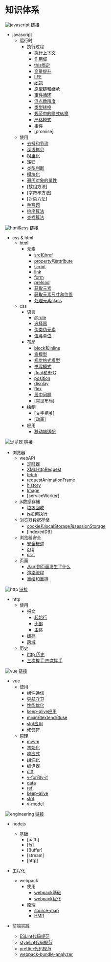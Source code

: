 # 知识体系

![javascript](./img/javascript.svg)
[链接](https://www.processon.com/mindmap/60e66dc01efad457654f9198)

- javascript
    * 运行时
        + 执行过程
            * [执行上下文](./js/execution_context.md)
            * [作用域](./js/scope.md)
            * [this绑定](./js/this.md)
            * [变量提升](./js/hoisting.md)
            * [IIFE](./js/IIFE.md)
            * [闭包](./js/closure.md)
            * [原型链和继承](./js/prototype.md)
            * [事件循环](./js/event_loop.md)
            * [浮点数精度](./js/float.md)
            * [类型转换](./js/conversion.md)
            * [规范中的隐式转换](./js/conversion_specification.md)
            * [严格模式](./js/strict_mode.md)
            * [事件](./js/event.md)
            * [promise]
    * 使用
        + [去抖和节流](./js/debounce_throttle.md)
        + [深浅拷贝](./js/clone.md)
        + [柯里化](./js/curry.md)
        + [递归](./js/recursion.md)
        + [类型判断](./js/type_check.md)
        + [模块化](./js/module.md)
        + [遍历对象的属性](./js/get_object_key.md)
        + [数组方法]
        + [字符串方法]
        + [对象方法]
        + [手写题](./js/achieve_byself.md)
        + [排序算法](./js/sort.md)
        + [查找算法](./js/search.md)

![html&css](./img/html&css.svg)
[链接](https://www.processon.com/mindmap/610e0572f346fb2a2e982bcc)

- css & html
    * html
        + 元素
            * [src和href](./html_css/src_href.md)
            * [property和attribute](./html_css/property_attribute.md)
            * [script](./html_css/html_script.md)
            * [link](./html_css/html_link.md)
            * [form](./html_css/html_form.md)
            * [preload](./html_css/preload.md)
            * [获取元素](./html_css/get_element.md)
            * [获取元素尺寸和位置](./html_css/get_element_size.md)
            * [处理元素class](./html_css/handle_className.md)
    * css
        + 语言
            * [@rule](./html_css/html_at_rule.md)
            * [选择器](./html_css/selectors.md)
            * [伪类伪元素](./html_css/pseudo.md)
            * [值与单位](./html_css/values_and_units.md)
        + 布局
            * [block和inline](./html_css/block_inline.md)
            * [盒模型](./html_css/box_model.md)
            * [视觉格式模型](./html_css/visual_formatting_model.md)
            * [书写模式](./html_css/writing_mode.md)
            * [float和BFC](./html_css/float_BFC.md)
            * [position](./html_css/position.md)
            * [display](./html_css/display.md)
            * [flex](./html_css/flex.md)
            * [居中问题](./html_css/in_the_middle.md)
            * [常见布局]
        + 绘制
            * [文字相关]
            * [动画]
        + 应用
            * [移动端适配](./html_css/mobile.md)

![浏览器](./img/browser.svg)
[链接](https://www.processon.com/mindmap/6108212e1e0853337b1678d6)

- 浏览器
    * webAPI
        * [定时器](./browser/timer.md)
        * [XMLHttpRequest](./browser/XMLHttpRequest.md)
        * [fetch](./browser/fetch.md)
        * [requestAnimationFrame](./browser/requestAnimationFrame.md)
        * [history](./browser/history.md)
        * [Image](./browser/image.md)
        * [serviceWorker]
    * js数据存储
        + [垃圾回收](./browser/garbage_collection.md)
        + [js如何执行](./browser/js_how_to_run.md)
    * 浏览器数据存储
        + [cookie和localStorage和sessionStorage](./browser/cookie_storage.md)
        + [indexedDB]
    * 浏览器安全
        + [安全概述](./browser/security.md)
        + [csp](./browser/csp.md)
        + [csrf](./browser/csrf.md)
    * 页面
        * [从url到页面发生了什么](./browser/url_to_page.md)
        + [渲染流程](./browser/browser_render_process.md )
        + [重绘和重排](./browser/repaint_reflow.md)

![http](./img/http.svg)
[链接](https://www.processon.com/mindmap/60eba6ac1e08530964183b2b)

- http
    * 使用
        + 报文
            * [起始行](./http/first_line.md)
            * [头部](./http/headers.md)
            * [主体](./http/body.md)
        + [缓存](./http/cache.md)
        + [跨域](./http/cross-domain.md)
    * 历史
        + [http 历史](./http/history.md)
        + [三次握手 四次挥手](./http/three_way_handshake.md)

![vue](./img/vue.svg)
[链接](https://www.processon.com/mindmap/60eedb4d1e085306ea6da81b)

- vue
    * 使用
        + [组件通信](./vue/component_communicate.md)
        + [导航守卫](./vue/navigation_guards.md)
        + [性能优化](./vue/performance_optimizing.md)
        + [keep-alive应用](./vue/keep_alive_apply.md)
        + [mixin和extend和use](./vue/mixin_extend_use.md)
        + [slot应用](./vue/slot_apply.md)
        + [修饰符](./vue/modifiers.md)
    * 原理
        + [mvvm](./vue/mvvm.md)
        + [初始化](./vue/init.md)
        + [响应式](./vue/reactivity.md)
        + [组件化](./vue/component.md)
        + [编译器](./vue/compiler.md)
        + [diff](./vue/diff.md)
        + [v-for和v-if](./vue/vfor_vif.md)
        + [data](./vue/data.md)
        + [ref](./vue/ref.md)
        + [keep-alive](./vue/keep_alive.md)
        + [slot](./vue/slot.md)
        + [v-model](./vue/vmodel.md)

![engineering](./img/engineering.svg)
[链接](https://www.processon.com/mindmap/6113c9f5e401fd5eeb87a4b3)

- nodejs
    * 基础
        - [path]
        - [fs]
        - [Buffer]
        - [stream]
        - [http]

- 工程化
    - webpack
        * 使用
            + [webpack基础](./webpack/webpack_base.md)
            + [webpack优化](./webpack/webpack_optimise.md)
        * 原理
            + [source-map](./webpack/source-map.md)
            + [HMR](./webpack/hmr.md)

- 前端实践
    * [ESLint代码规范](./frontend_practice/eslint.md)
    * [stylelint代码规范](./frontend_practice/stylelint.md)
    * [prettier代码规范](./frontend_practice/prettier.md)
    * [webpack-bundle-analyzer](./frontend_practice/webpack_bundle_analyzer.md)